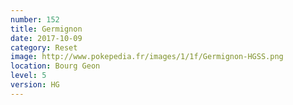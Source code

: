 ```yaml
---
number: 152
title: Germignon
date: 2017-10-09
category: Reset
image: http://www.pokepedia.fr/images/1/1f/Germignon-HGSS.png
location: Bourg Geon
level: 5
version: HG
---
```

